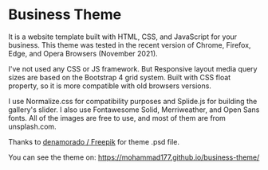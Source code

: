 # Business Theme

It is a website template built with HTML, CSS, and JavaScript for your business. This theme was tested in the recent version of Chrome, Firefox, Edge, and Opera Browsers (November 2021).

I've not used any CSS or JS framework. But Responsive layout media query sizes are based on the Bootstrap 4 grid system. Built with CSS float property, so it is more compatible with old browsers versions.

I use Normalize.css for compatibility purposes and Splide.js for building the gallery's slider. I also use Fontawesome Solid, Merriweather, and Open Sans fonts. All of the images are free to use, and most of them are from unsplash.com.

Thanks to <a href="http://www.freepik.com/" target="_blank">denamorado / Freepik</a> for theme .psd file.

You can see the theme on:
https://mohammad177.github.io/business-theme/
